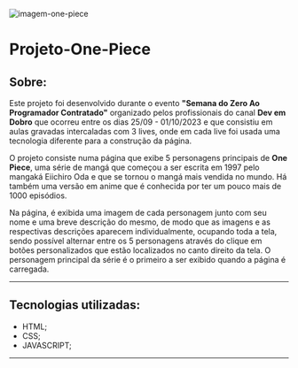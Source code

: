![imagem-one-piece](https://ik.imagekit.io/9eeypfgot/imagem-one-piece.png?updatedAt=1696686319987) 


# **Projeto-One-Piece**

## **Sobre:**
Este projeto foi desenvolvido durante o evento **"Semana do Zero Ao Programador Contratado"** organizado pelos profissionais do canal **Dev em Dobro** que ocorreu entre os dias 25/09 - 01/10/2023 e que consistiu em aulas gravadas intercaladas com 3 lives, onde em cada live foi usada uma tecnologia diferente para a construção da página.

O projeto consiste numa página que exibe 5 personagens principais de **One Piece**, uma série de mangá que começou a ser escrita em 1997 pelo mangaká Eiichiro Oda e que se tornou o mangá mais vendida no mundo. Há também uma versão em anime que é conhecida por ter um pouco mais de 1000 episódios.

Na página, é exibida uma imagem de cada personagem junto com seu nome e uma breve descrição do mesmo, de modo que as imagens e as respectivas descrições aparecem individualmente, ocupando toda a tela, sendo possível alternar entre os 5 personagens através do clique em botões personalizados que estão localizados no canto direito da tela. O personagem principal da série é o primeiro a ser exibido quando a página é carregada.

---

## **Tecnologias utilizadas:**
 - HTML;
 - CSS;
 - JAVASCRIPT;
 ---
